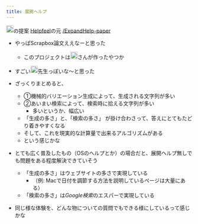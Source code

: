 ```yaml
---
title: 展開ヘルプ
---
```


<img src='https://scrapbox.io/api/pages/blu3mo-public/masui/icon' alt='masui.icon' height="19.5"/>の提案
[Helpfeel](Helpfeel.md)の元
[/ExpandHelp-paper](https://scrapbox.io/ExpandHelp-paper)

* やっぱScrapbox論文ええなーと思った
  
  * このプロジェクトは<img src='https://scrapbox.io/api/pages/blu3mo-public/takker/icon' alt='takker.icon' height="19.5"/>さんが作ったやつか
* すごい<img src='https://scrapbox.io/api/pages/blu3mo-public/masui/icon' alt='masui.icon' height="19.5"/>先生っぽいな〜と思った

* ざっくりまとめると、
  
  * ①機械的バリエーション生成によって、生成される文字列が多い
  * ②あいまい検索によって、検索時に拾える文字列が多い
    * 多いというか、幅広い
  * 「生成の多さ」と、「検索の多さ」 が掛け合わさって、答えにとてもたどり着きやすくなる
  * そして、これを現実的な計算量で出来るアルゴリズムがある
  * という感じかな
* とても広く普及したもの（OSのヘルプとか）の場合だと、展開ヘルプ無しでも問題をある程度解決できていそう
  
  * 「生成の多さ」はウェブサイトの多さで実現している
    * （例: Macで日付を調節する方法を説明しているページは大量にある）
  * 「検索の多さ」は*Google検索*のエスパーで実現している
* 同じ様な体験を、どんな物についての質問でもできる様にしているって感じかな
